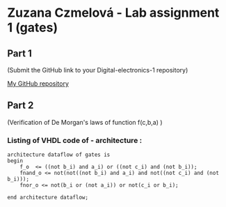 # Zuzana Czmelová - Lab assignment 1 (gates)

## Part 1
(Submit the GitHub link to your Digital-electronics-1 repository)


[My GitHub repository](https://github.com/Zuzanaczm/Digital-electronics-1)


## Part 2
(Verification of De Morgan's laws of function f(c,b,a) )

### Listing of VHDL code of  - architecture :
```
architecture dataflow of gates is
begin
    f_o  <= ((not b_i) and a_i) or ((not c_i) and (not b_i));
    fnand_o <= not(not((not b_i) and a_i) and not((not c_i) and (not b_i)));
    fnor_o <= not(b_i or (not a_i)) or not(c_i or b_i);

end architecture dataflow;
```
